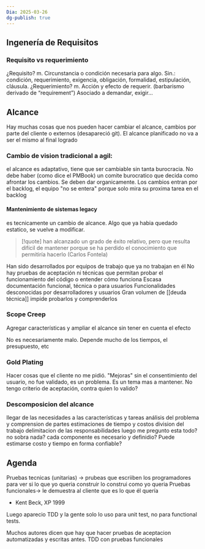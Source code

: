 ```yaml
---
Dia: 2025-03-26
dg-publish: true
---
```

## Ingenería de Requisitos 
### Requisito vs requerimiento 
¿Requisito?
m. Circunstancia o condición necesaria para algo.
Sin.: condición, requerimiento, exigencia, obligación, formalidad, estipulación, cláusula.
¿Requerimiento?
m. Acción y efecto de requerir.
(barbarismo derivado de “requirement”)
Asociado a demandar, exigir…


## Alcance 
Hay muchas cosas que nos pueden hacer cambiar el alcance, cambios por parte del cliente o externos (desapareció git).
El alcance planificado no va a ser el mismo al final logrado

### Cambio de vision tradicional a agil:
el alcance es adaptativo, tiene que ser cambiable sin tanta burocracia. No debe haber (como dice el PMBook) un comite burocratico que decida como afrontar los cambios. Se deben dar organicamente. 
Los cambios entran por el backlog, el equipo "no se entera" porque solo mira su proxima tarea en el backlog

#### Mantenimiento de sistemas legacy 
es tecnicamente un cambio de alcance. Algo que ya habia quedado estatico, se vuelve a modificar.

>[!quote] han alcanzado un grado de éxito relativo, pero que resulta difícil de mantener porque se ha perdido el conocimiento que permitiría hacerlo (Carlos Fontela)


Han sido desarrollados por equipos de trabajo que ya no trabajan en él
No hay pruebas de aceptación ni técnicas que permitan probar el funcionamiento del código o entender cómo funciona
Escasa documentación funcional, técnica o para usuarios
Funcionalidades desconocidas por desarrolladores y usuarios
Gran volumen de [[deuda técnica]] impide probarlos y comprenderlos

### Scope Creep 
Agregar características y ampliar el alcance sin tener en cuenta el efecto

No es necesariamente malo. Depende mucho de los tiempos, el presupuesto, etc 


### Gold Plating 
Hacer cosas que el cliente no me pidió. "Mejoras" sin el consentimiento del usuario, no fue validado, es un problema. Es un tema mas a mantener. No tengo criterio de aceptación, contra quien lo valido?


### Descomposicion del alcance 
llegar de las necesidades a las características y tareas 
análisis del problema y comprension de partes 
estimaciones de tiempo y costos 
division del trabajo 
delimitacion de las responsabilidades 
luego me pregunto 
esta todo? no sobra nada? cada componente es necesario y definidio? Puede estimarse costo y tiempo en forma confiable?


## Agenda 
Pruebas tecnicas (unitarias) -> prubeas que escriiben los programadores para ver si lo que yo queria construir lo construi como yo queria
Pruebas funcionales-> le demuestra al cliente que es lo que él quería
- Kent Beck, XP 1999

Luego aparecio TDD y la gente solo lo uso para unit test, no para functional tests.

Muchos autores dicen que hay que hacer pruebas de aceptacion automatizadas y escritas antes. TDD con pruebas funcionales